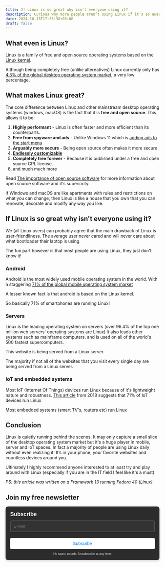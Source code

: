 ```yaml
---
title: If Linux is so great why isn't everyone using it?
description: Curious why more people aren’t using Linux if it’s so awesome? This article breaks down what Linux is, why it's great and how it secretly powers most of your favorite devices, from smartphones to servers.
date: 2024-10-13T17:33:38+03:00
draft: false
---
```

## What even is Linux?
Linux is a family of free and open source operating systems based on the [Linux kernel](https://kernel.org/).

Although being completely free (unlike alternatives) Linux currently only has [4.5% of the global desktop operating system market](https://gs.statcounter.com/os-market-share/desktop/worldwide), a very low percentage. 

## What makes Linux great?
The core difference between Linux and other mainstream desktop operating systems (windows, macOS) is the fact that it is **free and open source**. This allows it to be:
1. **Highly performant** - Linux is often faster and more efficient than its counterparts.
2. **Free from spyware and ads** -  Unlike Windows 11 which is [adding ads to the start menu](https://www.theverge.com/2024/4/24/24138949/microsoft-windows-11-start-menu-ads-recommendations-setting-disable)
3. **Arguably more secure** - Being open source often makes it more secure
4. **[Endlessly customizable](https://www.reddit.com/r/unixporn/)**
5. **Completely free forever** - Because it is published under a free and open source GPL license. 
6. and much much more

Read [The importance of open source software](https://4rkal.com/posts/opensource) for more information about open source software and it's superiority. 

If Windows and macOS are like apartments with rules and restrictions on what you can change, then Linux is like a house that you own that you can renovate, decorate and modify any way you like.

## If Linux is so great why isn't everyone using it?
We (all Linux users) can probably agree that the main drawback of Linux is user-friendliness. The average user never cared and will never care about what bootloader their laptop is using.

The fun part however is that most people are using Linux, they just don't know it!
### Android
Android is the most widely used mobile operating system in the world. With a staggering [71% of the global mobile operating system market](https://gs.statcounter.com/os-market-share/mobile/worldwide) 

A lesser known fact is that android is based on the Linux kernel.

So basically 71% of smartphones are running Linux!

### Servers
Linux is the leading operating system on servers (over 96.4% of the top one million web servers' operating systems are Linux) 
It also leads other systems such as mainframe computers, and is used on all of the world's 500 fastest supercomputers.

This website is being served from a Linux server. 

The majority if not all of the websites that you visit every single day are being served from a Linux server.

### IoT and embedded systems
Most IoT (Internet Of Things) devices run Linux because of it's lightweight nature and robustness. [This article](https://ubuntu.com/blog/eclipse-2018-survey-the-iot-landscape-what-it-empirically-looks-like) from 2018 suggests that 71% of IoT devices run Linux

Most embedded systems (smart TV's, routers etc) run Linux

## Conclusion
Linux is quietly running behind the scenes. It may only capture a small slice of the desktop operating system market but it's a huge player in mobile, server and IoT spaces. In fact a majority of people are using Linux daily without even realizing it! It’s in your phone, your favorite websites and countless devices around you.

Ultimately I highly recommend anyone interested to at least try and play around with Linux (especially if you are in the IT field I feel like it's a must)

*PS: this article was written on a Framework 13 running Fedora 40 (Linux)*


## Join my free newsletter
<div style="text-align: left; margin: 0 auto;">
    <form method="post" action="https://newsletter.4rkal.com/subscription/form" style="background: #2c2c2c; color: #f0f0f0; border-radius: 8px; padding: 15px; max-width: 500px; box-shadow: 0 3px 6px rgba(0, 0, 0, 0.2); font-family: Arial, sans-serif;">
        <div style="display: flex; flex-direction: column; gap: 10px;">
            <h3 style="margin: 0; color: #f0f0f0; font-size: 18px;">Subscribe</h3>
            <input type="hidden" name="nonce"/>
            <input type="email" name="email" required placeholder="E-mail" style="width: 100%; padding: 10px; border: 1px solid #666; border-radius: 4px; background: #333; color: #f0f0f0; box-sizing: border-box;"/>
            <div style="display: flex; flex-direction: column; gap: 8px;">
                <label style="margin: 0; color: #f0f0f0; display: none;">
                    <input id="78a75" type="checkbox" name="l" checked value="78a75b30-472d-4790-a5d5-7f2ed49662a4" style="accent-color: #fff;"/>
                    Weekly Roundup
                </label>
                <span style="color: #d0d0d0; display: none;">Where I share what I’ve been up to that week, including articles I’ve published, cool finds, tips and tricks, and more!</span>
                <label style="margin: 0; color: #f0f0f0; display: none;">
                    <input id="b3964" type="checkbox" name="l" checked value="b3964560-37b0-43d3-9df9-26589fd6bf8d" style="accent-color: #fff;"/>
                    New Posts
                </label>
                <span style="color: #d0d0d0; display: none;">Receive an email every time I post something new on my blog</span>
            </div>
            <input type="submit" value="Subscribe" style="width: 100%; padding: 10px; border: none; border-radius: 4px; background: #fff; color: #007bff; font-size: 14px; cursor: pointer; transition: background-color 0.3s ease, box-shadow 0.3s ease; box-shadow: 0 1px 3px rgba(0, 0, 0, 0.2);"/>
        </div>
        <p style="text-align: center; margin-top: 10px; color: #d0d0d0; font-size: 10px; margin-bottom:0px;">
            No spam, no ads. Unsubscribe at any time.
        </p>
    </form>
</div>